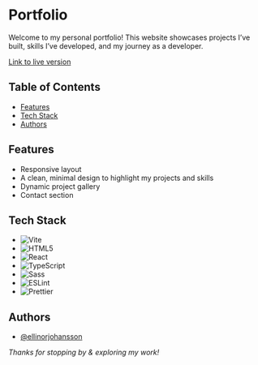 # Portfolio

Welcome to my personal portfolio! This website showcases projects I’ve built, skills I’ve developed, and my journey as a developer.

[Link to live version](https://steady-liger-f12f09.netlify.app/)

## Table of Contents

- [Features](#features)
- [Tech Stack](#tech-stack)
- [Authors](#authors)

## Features
* Responsive layout
* A clean, minimal design to highlight my projects and skills
* Dynamic project gallery
* Contact section

## Tech Stack

- ![Vite](https://img.shields.io/badge/Vite-%23646CFF.svg?style=for-the-badge&logo=vite&logoColor=white)
- ![HTML5](https://img.shields.io/badge/HTML5-%23E34F26.svg?style=for-the-badge&logo=html5&logoColor=white)
- ![React](https://img.shields.io/badge/React-%2361DAFB.svg?style=for-the-badge&logo=react&logoColor=black)
- ![TypeScript](https://img.shields.io/badge/TypeScript-%23007ACC.svg?style=for-the-badge&logo=typescript&logoColor=white)
- ![Sass](https://img.shields.io/badge/Sass-%23CC6699.svg?style=for-the-badge&logo=sass&logoColor=white)
- ![ESLint](https://img.shields.io/badge/ESLint-%234B32C3.svg?style=for-the-badge&logo=eslint&logoColor=white)
- ![Prettier](https://img.shields.io/badge/Prettier-%23F7B93E.svg?style=for-the-badge&logo=prettier&logoColor=white)

## Authors

- [@ellinorjohansson](https://www.github.com/ellinorjohansson)

*Thanks for stopping by & exploring my work!*
